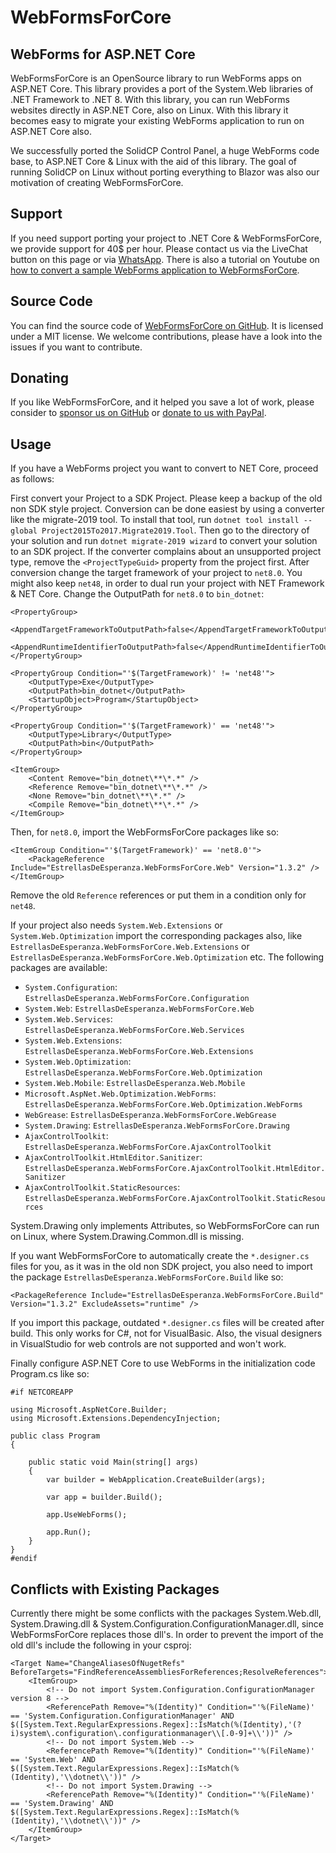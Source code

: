 # WebFormsForCore 
## WebForms for ASP.NET Core
WebFormsForCore is an OpenSource library to run WebForms apps on ASP.NET Core. This library provides a port
of the System.Web libraries of .NET Framework to .NET 8. With this library,
you can run WebForms websites directly in ASP.NET Core, also on Linux. With this
library it becomes easy to migrate your existing WebForms application to run
on ASP.NET Core also.

We successfully ported the SolidCP Control Panel, a huge WebForms code base, to ASP.NET Core & Linux
with the aid of this library. The goal of running SolidCP on Linux without porting everything to Blazor was also our motivation of creating WebFormsForCore. 

## Support
If you need support porting your project to .NET Core & WebFormsForCore, we provide support for
40$ per hour. Please contact us via the LiveChat button on this page or via [WhatsApp](https://wa.me/41775080285).
There is also a tutorial on Youtube on [how to convert a sample WebForms application to WebFormsForCore](https://youtu.be/wgg-FziIfNg). 

## Source Code
You can find the source code of [WebFormsForCore on GitHub](https://github.com/webformsforcore/WebFormsForCore). It is 
licensed under a MIT license. We welcome contributions, please have a look into the issues if you want to contribute.

## Donating
If you like WebFormsForCore, and it helped you save a lot of work, please consider to
[sponsor us on GitHub](https://github.com/sponsors/webformsforcore)  or [donate to us with PayPal](https://www.paypal.com/donate/?hosted_button_id=KQCGG3NDJRR2S).

## Usage
If you have a WebForms project you want to convert to NET Core, proceed as follows:

First convert your Project to a SDK Project. Please keep a backup of the old non SDK style
project. Conversion can be done easiest by using a converter like the migrate-2019 tool. To install that
tool, run `dotnet tool install --global Project2015To2017.Migrate2019.Tool`. Then go to the directory
of your solution and run `dotnet migrate-2019 wizard` to convert your solution to an SDK project. If
the converter complains about an unsupported project type, remove the `<ProjectTypeGuid>` property from
the project first. After conversion change the target framework of your project to `net8.0`. You
might also keep `net48`, in order to dual run your project with NET Framework & NET Core.
Change the OutputPath for `net8.0` to `bin_dotnet`:
```
<PropertyGroup>
    <AppendTargetFrameworkToOutputPath>false</AppendTargetFrameworkToOutputPath>
    <AppendRuntimeIdentifierToOutputPath>false</AppendRuntimeIdentifierToOutputPath>
</PropertyGroup>

<PropertyGroup Condition="'$(TargetFramework)' != 'net48'">
    <OutputType>Exe</OutputType>
    <OutputPath>bin_dotnet</OutputPath>
    <StartupObject>Program</StartupObject>
</PropertyGroup>

<PropertyGroup Condition="'$(TargetFramework)' == 'net48'">
    <OutputType>Library</OutputType>
    <OutputPath>bin</OutputPath>
</PropertyGroup>

<ItemGroup>
    <Content Remove="bin_dotnet\**\*.*" />
    <Reference Remove="bin_dotnet\**\*.*" />
    <None Remove="bin_dotnet\**\*.*" />
    <Compile Remove="bin_dotnet\**\*.*" />
</ItemGroup>
``` 

Then, for `net8.0`, import the WebFormsForCore packages like so:
```
<ItemGroup Condition="'$(TargetFramework)' == 'net8.0'">
    <PackageReference Include="EstrellasDeEsperanza.WebFormsForCore.Web" Version="1.3.2" />
</ItemGroup>
```
Remove the old `Reference` references or put them in a condition only for `net48`.

If your project also needs `System.Web.Extensions` or `System.Web.Optimization` import the
corresponding packages also, like `EstrellasDeEsperanza.WebFormsForCore.Web.Extensions` or 
`EstrellasDeEsperanza.WebFormsForCore.Web.Optimization` etc. The following packages are available:
- `System.Configuration`: `EstrellasDeEsperanza.WebFormsForCore.Configuration`
- `System.Web`: `EstrellasDeEsperanza.WebFormsForCore.Web`
- `System.Web.Services`: `EstrellasDeEsperanza.WebFormsForCore.Web.Services`
- `System.Web.Extensions`: `EstrellasDeEsperanza.WebFormsForCore.Web.Extensions`
- `System.Web.Optimization`: `EstrellasDeEsperanza.WebFormsForCore.Web.Optimization`
- `System.Web.Mobile`: `EstrellasDeEsperanza.Web.Mobile`
- `Microsoft.AspNet.Web.Optimization.WebForms`: `EstrellasDeEsperanza.WebFormsForCore.Web.Optimization.WebForms`
- `WebGrease`: `EstrellasDeEsperanza.WebFormsForCore.WebGrease`
- `System.Drawing`: `EstrellasDeEsperanza.WebFormsForCore.Drawing`
- `AjaxControlToolkit`: `EstrellasDeEsperanza.WebFormsForCore.AjaxControlToolkit`
- `AjaxControlToolkit.HtmlEditor.Sanitizer`: `EstrellasDeEsperanza.WebFormsForCore.AjaxControlToolkit.HtmlEditor.Sanitizer`
- `AjaxControlToolkit.StaticResources`: `EstrellasDeEsperanza.WebFormsForCore.AjaxControlToolkit.StaticResources`

System.Drawing only implements Attributes, so WebFormsForCore can run on Linux, where System.Drawing.Common.dll is 
missing.

If you want WebFormsForCore to automatically create the `*.designer.cs` files for you, as it was in the old non
SDK project, you also need to import the package `EstrellasDeEsperanza.WebFormsForCore.Build` like so:
```
<PackageReference Include="EstrellasDeEsperanza.WebFormsForCore.Build" Version="1.3.2" ExcludeAssets="runtime" />
```
If you import this package, outdated `*.designer.cs` files will be created after build. This only works for C#, not for
VisualBasic. Also, the visual designers in VisualStudio for web controls are not supported and won't work.

Finally configure ASP.NET Core to use WebForms in the initialization code Program.cs like so:
```
#if NETCOREAPP

using Microsoft.AspNetCore.Builder;
using Microsoft.Extensions.DependencyInjection;

public class Program
{

    public static void Main(string[] args)
    {
        var builder = WebApplication.CreateBuilder(args);

        var app = builder.Build();
        
        app.UseWebForms();
            
        app.Run();
    }
}
#endif
```

## Conflicts with Existing Packages
Currently there might be some conflicts with the packages System.Web.dll, System.Drawing.dll &
System.Configuration.ConfigurationManager.dll, since WebFormsForCore replaces those dll's. In order to prevent the import of the old dll's include the following in your csproj:

```
<Target Name="ChangeAliasesOfNugetRefs" BeforeTargets="FindReferenceAssembliesForReferences;ResolveReferences">
    <ItemGroup>
        <!-- Do not import System.Configuration.ConfigurationManager version 8 -->
        <ReferencePath Remove="%(Identity)" Condition="'%(FileName)' == 'System.Configuration.ConfigurationManager' AND $([System.Text.RegularExpressions.Regex]::IsMatch(%(Identity),'(?i)system\.configuration\.configurationmanager\\[.0-9]+\\'))" />
        <!-- Do not import System.Web -->
        <ReferencePath Remove="%(Identity)" Condition="'%(FileName)' == 'System.Web' AND $([System.Text.RegularExpressions.Regex]::IsMatch(%(Identity),'\\dotnet\\'))" />
        <!-- Do not import System.Drawing -->
        <ReferencePath Remove="%(Identity)" Condition="'%(FileName)' == 'System.Drawing' AND $([System.Text.RegularExpressions.Regex]::IsMatch(%(Identity),'\\dotnet\\'))" />
    </ItemGroup>
</Target>
```
